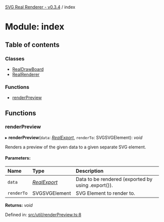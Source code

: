 [SVG Real Renderer - v0.3.4](../docs.md) / index

# Module: index

## Table of contents

### Classes

- [RealDrawBoard](../classes/index.realdrawboard.md)
- [RealRenderer](../classes/index.realrenderer.md)

### Functions

- [renderPreview](index.md#renderpreview)

## Functions

### renderPreview

▸ **renderPreview**(`data`: [*RealExport*](src_types_realrenderertypes.md#realexport), `renderTo`: SVGSVGElement): *void*

Renders a preview of the given data to a given separate SVG element.

#### Parameters:

Name | Type | Description |
:------ | :------ | :------ |
`data` | [*RealExport*](src_types_realrenderertypes.md#realexport) | Data to be rendered (exported by using .export()).   |
`renderTo` | SVGSVGElement | SVG Element to render to.    |

**Returns:** *void*

Defined in: [src/util/renderPreview.ts:8](https://github.com/HarshKhandeparkar/svg-real-renderer/blob/907d5e6/src/util/renderPreview.ts#L8)
